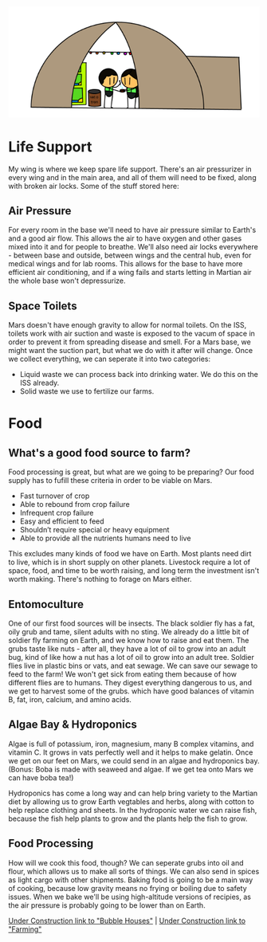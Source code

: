 ![Bubble House](biomechanicalengineer_bubblehouse.png)

# Life Support
My wing is where we keep spare life support. There's an air pressurizer in every wing and in the main area, and all of them will need to be fixed, along with broken air locks. Some of the stuff stored here:

## Air Pressure
For every room in the base we'll need to have air pressure similar to Earth's and a good air flow. This allows the air to have oxygen and other gases mixed into it and for people to breathe. We'll also need air locks everywhere - between base and outside, between wings and the central hub, even for medical wings and for lab rooms. This allows for the base to have more efficient air conditioning, and if a wing fails and starts letting in Martian air the whole base won't depressurize.

## Space Toilets
Mars doesn't have enough gravity to allow for normal toilets. On the ISS, toilets work with air suction and waste is exposed to the vacum of space in order to prevent it from spreading disease and smell. For a Mars base, we might want the suction part, but what we do with it after will change. Once we collect everything, we can seperate it into two categories:
- Liquid waste we can process back into drinking water. We do this on the ISS already.
- Solid waste we use to fertilize our farms.

# Food

## What's a good food source to farm?
Food processing is great, but what are we going to be preparing? Our food supply has to fufill these criteria in order to be viable on Mars.
- Fast turnover of crop
- Able to rebound from crop failure
- Infrequent crop failure
- Easy and efficient to feed
- Shouldn’t require special or heavy equipment
- Able to provide all the nutrients humans need to live

This excludes many kinds of food we have on Earth. Most plants need dirt to live, which is in short supply on other planets. Livestock require a lot of space, food, and time to be worth raising, and long term the investment isn't worth making. There's nothing to forage on Mars either.

## Entomoculture

One of our first food sources will be insects. The black soldier fly has a fat, oily grub and tame, silent adults with no sting. We already do a little bit of soldier fly farming on Earth, and we know how to raise and eat them. The grubs taste like nuts - after all, they have a lot of oil to grow into an adult bug, kind of like how a nut has a lot of oil to grow into an adult tree.
Soldier flies live in plastic bins or vats, and eat sewage. We can save our sewage to feed to the farm! We won't get sick from eating them because of how different flies are to humans. They digest everything dangerous to us, and we get to harvest some of the grubs. which have good balances of vitamin B, fat, iron, calcium, and amino acids.

## Algae Bay & Hydroponics

Algae is full of potassium, iron, magnesium, many B complex vitamins, and vitamin C. It grows in vats perfectly well and it helps to make gelatin. Once we get on our feet on Mars, we could send in an algae and hydroponics bay. (Bonus: Boba is made with seaweed and algae. If we get tea onto Mars we can have boba tea!)

Hydroponics has come a long way and can help bring variety to the Martian diet by allowing us to grow Earth vegtables and herbs, along with cotton to help replace clothing and sheets. In the hydroponic water we can raise fish, because the fish help plants to grow and the plants help the fish to grow.

## Food Processing

How will we cook this food, though? We can seperate grubs into oil and flour, which allows us to make all sorts of things. We can also send in spices as light cargo with other shipments. Baking food is going to be a main way of cooking, because low gravity means no frying or boiling due to safety issues. When we bake we'll be using high-altitude versions of recipies, as the air pressure is probably going to be lower than on Earth.






[Under Construction link to "Bubble Houses"]() | [Under Construction link to "Farming"]()
